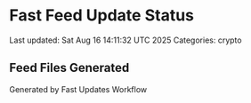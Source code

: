 # Fast Feed Update Status
Last updated: Sat Aug 16 14:11:32 UTC 2025
Categories: crypto

## Feed Files Generated

Generated by Fast Updates Workflow
